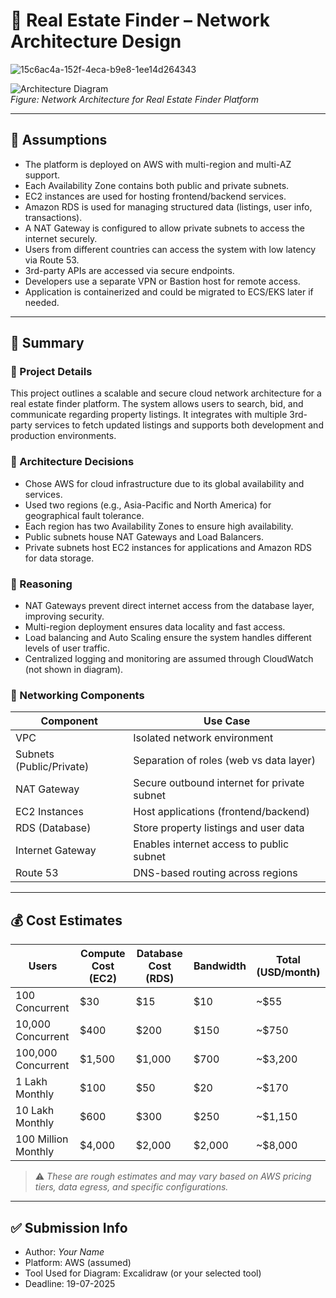 # 🏡 Real Estate Finder – Network Architecture Design
![15c6ac4a-152f-4eca-b9e8-1ee14d264343](https://github.com/user-attachments/assets/63e91e75-b707-4a1c-86b4-70812fb316e9)

![Architecture Diagram](diagram.png)  
*Figure: Network Architecture for Real Estate Finder Platform*

---

## 📝 Assumptions

- The platform is deployed on AWS with multi-region and multi-AZ support.
- Each Availability Zone contains both public and private subnets.
- EC2 instances are used for hosting frontend/backend services.
- Amazon RDS is used for managing structured data (listings, user info, transactions).
- A NAT Gateway is configured to allow private subnets to access the internet securely.
- Users from different countries can access the system with low latency via Route 53.
- 3rd-party APIs are accessed via secure endpoints.
- Developers use a separate VPN or Bastion host for remote access.
- Application is containerized and could be migrated to ECS/EKS later if needed.

---

## 📘 Summary

### 🔧 Project Details
This project outlines a scalable and secure cloud network architecture for a real estate finder platform. The system allows users to search, bid, and communicate regarding property listings. It integrates with multiple 3rd-party services to fetch updated listings and supports both development and production environments.

### 📐 Architecture Decisions
- Chose AWS for cloud infrastructure due to its global availability and services.
- Used two regions (e.g., Asia-Pacific and North America) for geographical fault tolerance.
- Each region has two Availability Zones to ensure high availability.
- Public subnets house NAT Gateways and Load Balancers.
- Private subnets host EC2 instances for applications and Amazon RDS for data storage.

### 🧠 Reasoning
- NAT Gateways prevent direct internet access from the database layer, improving security.
- Multi-region deployment ensures data locality and fast access.
- Load balancing and Auto Scaling ensure the system handles different levels of user traffic.
- Centralized logging and monitoring are assumed through CloudWatch (not shown in diagram).

### 🧩 Networking Components
| Component          | Use Case                                      |
|--------------------|-----------------------------------------------|
| VPC                | Isolated network environment                  |
| Subnets (Public/Private) | Separation of roles (web vs data layer) |
| NAT Gateway        | Secure outbound internet for private subnet   |
| EC2 Instances      | Host applications (frontend/backend)          |
| RDS (Database)     | Store property listings and user data         |
| Internet Gateway   | Enables internet access to public subnet      |
| Route 53           | DNS-based routing across regions              |

---

## 💰 Cost Estimates

| Users                | Compute Cost (EC2) | Database Cost (RDS) | Bandwidth | Total (USD/month) |
|----------------------|-------------------|----------------------|-----------|--------------------|
| 100 Concurrent       | $30               | $15                  | $10       | ~$55               |
| 10,000 Concurrent    | $400              | $200                 | $150      | ~$750              |
| 100,000 Concurrent   | $1,500            | $1,000               | $700      | ~$3,200            |
| 1 Lakh Monthly       | $100              | $50                  | $20       | ~$170              |
| 10 Lakh Monthly      | $600              | $300                 | $250      | ~$1,150            |
| 100 Million Monthly  | $4,000            | $2,000               | $2,000    | ~$8,000            |

> ⚠️ *These are rough estimates and may vary based on AWS pricing tiers, data egress, and specific configurations.*

---

## ✅ Submission Info
- Author: *Your Name*
- Platform: AWS (assumed)
- Tool Used for Diagram: Excalidraw (or your selected tool)
- Deadline: 19-07-2025
